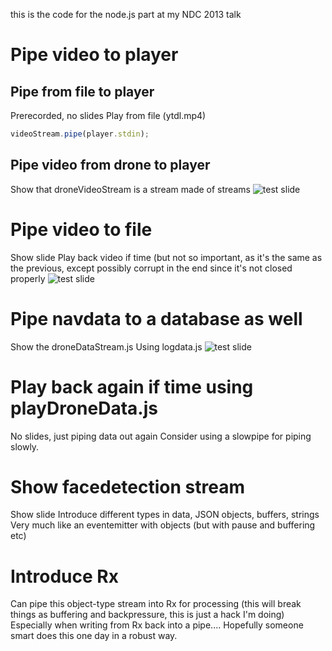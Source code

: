 
this is the code for the node.js part at my NDC 2013 talk

# Pipe video to player

## Pipe from file to player
Prerecorded, no slides
Play from file (ytdl.mp4) 
```javascript
videoStream.pipe(player.stdin);
```
## Pipe video from drone to player
Show that droneVideoStream is a stream made of streams
![test slide](https://raw.github.com/bjartwolf/ndc-2013-streams/master/presentation/20130530_123049.jpg)

# Pipe video to file
Show slide
Play back video if time (but not so important, as it's the same as the previous, except possibly corrupt in the end since it's not closed properly
![test slide](https://raw.github.com/bjartwolf/ndc-2013-streams/master/presentation/20130530_123610.jpg)

# Pipe navdata to a database as well
Show the droneDataStream.js 
Using logdata.js
![test slide](https://raw.github.com/bjartwolf/ndc-2013-streams/master/presentation/20130530_124019(0).jpg)
   
# Play back again if time using playDroneData.js
No slides, just piping data out again
Consider using a slowpipe for piping slowly.

# Show facedetection stream
Show slide
Introduce different types in data, JSON objects, buffers, strings 
Very much like an eventemitter with objects (but with pause and buffering etc)

# Introduce Rx  
Can pipe this object-type stream into Rx for processing
(this will break things as buffering and backpressure, this is just a hack I'm doing)
Especially when writing from Rx back into a pipe.... Hopefully someone smart does this one day in a robust way. 




